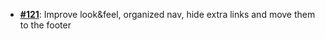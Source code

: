   - [**#121**](https://github.com/anoma/nspec/pull/121): Improve look&feel, organized nav, hide extra
  links and move them to the footer

